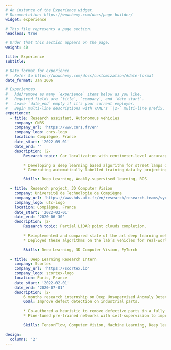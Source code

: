 ```yaml
---
# An instance of the Experience widget.
# Documentation: https://wowchemy.com/docs/page-builder/
widget: experience

# This file represents a page section.
headless: true

# Order that this section appears on the page.
weight: 40

title: Experience
subtitle:

# Date format for experience
#   Refer to https://wowchemy.com/docs/customization/#date-format
date_format: Jan 2006

# Experiences.
#   Add/remove as many `experience` items below as you like.
#   Required fields are `title`, `company`, and `date_start`.
#   Leave `date_end` empty if it's your current employer.
#   Begin multi-line descriptions with YAML's `|2-` multi-line prefix.
experience:
  - title: Research assistant, Autonomous vehicles
    company: CNRS
    company_url: 'https://www.cnrs.fr/en'
    company_logo: cnrs-logo
    location: Compiègne, France
    date_start: '2022-09-01'
    date_end: ''
    description: |2-
        Research topic: Car localization with centimeter-level accuracy.    

        * Developing a deep learning based algorithm for street lamps detection to determine the vehicle position on a map.
        * Generating automatically labelled training data by projecting the poles from a map into the vehicle frame.

        Skills: Deep Learning, Weakly-supervised learning, ROS

  - title: Research project, 3D Computer Vision 
    company: Université de Technologie de Compiègne
    company_url: 'https://www.hds.utc.fr/en/research/research-teams/syri-robotic-systems-in-interaction.html'
    company_logo: utc-logo
    location: Compiègne, France
    date_start: '2022-02-01'
    date_end: '2020-06-30'
    description: |2-
        Research topic: Partial LiDAR point clouds completion.

        * Reimplemented and compared state of the art deep learning methods for LiDAR point clouds completion.
        * Deployed these algorithms on the lab’s vehicles for real-world testing.
        
        Skills: Deep Learning, 3D Computer Vision, PyTorch

  - title: Deep Learning Research Intern 
    company: Scortex
    company_url: 'https://scortex.io'
    company_logo: scortex-logo
    location: Paris, France
    date_start: '2022-02-01'
    date_end: '2020-07-01'
    description: |2-
        6 months research internship on Deep Unsupervised Anomaly Detection.
        Goal: Improve defect detection on industrial parts.

        * Co-authored a heuristic to remove defective parts in a fully unlabelled dataset with 90+ AUC.
        * Fine-tuned pre-trained networks with self-supervision to improve defect detection AUC from 91.6 to 96.1 points.
        
        Skills: TensorFlow, Computer Vision, Machine Learning, Deep learning

design:
  columns: '2'
---
```

